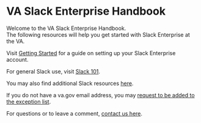 # VA Slack Enterprise Handbook

Welcome to the VA Slack Enterprise Handbook.  
The following resources will help you get started with Slack Enterprise at the VA.

Visit [Getting Started](pages/getting-started) for a guide on setting up your Slack Enterprise account.

For general Slack use, visit [Slack 101](pages/slack-101).

You may also find additional Slack resources [here](pages/resources).

If you do not have a va.gov email address, you may [request to be added to the exception list](pages/exception).

For questions or to leave a comment, [contact us here](pages/contact).
